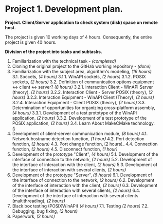 # Project 1. Development plan.
**Project. Client/Server application to check system (disk) space on remote host.**

The project is given 10 working days of 4 hours. Consequently, the entire project is given 40 hours.

**Division of the project into tasks and subtasks.**
 1. Familiarization with the technical task - _(completed)_
 2. Cloning the original project to the GitHab working repository - _(done)_
 3. Familiarization with the subject area, algorithm's modeling, _(16 hours)_
   3.1. Soccets, _(4 hours)_
      3.1.1. WinAPI sockets, _(2 hours)_
	  3.1.2. POSIX sockets, _(2 hours)_
   3.2. Definition of communication options equipment <-> client <-> server? _(8 hours)_
      3.2.1. Interaction Client - WinAPI Server (theory), _(2 hours)_
	  3.2.2. Interaction Client - Server POSIX (theory), _(2 hours)_
	  3.2.3. Interaction Equipment - WinAPI Client (Theory), _(2 hours)_
	  3.2.4. Interaction Equipment - Client POSIX (theory), _(2 hours)_
   3.3. Determination of opportunities for organizing cross-platform assembly, _(4 hours)_
      3.3.1. Development of a test prototype of the WinAPI application, _(2 hours)_
	  3.3.2. Development of a test prototype of the POSIX application, _(2 hours)_
   3.4. Learn About MakeCMake technology. _()_
 4. Development of client-server communication module, _(8 hours)_
   4.1. Network hostname detection function, _(1 hour)_
   4.2. Port detection function, _(2 hours)_
   4.3. Port change function, (2 hours)_
   4.4. Connection function, _(2 hours)_
   4.5. Disconnect function, _(1 hour)_
 5. Development of the prototype "Client", _(4 hours)_
   5.1. Development of the interface of connection to the network, _(2 hours)_
   5.2. Development of the interface of interaction with the client, _(2 hours)_
   5.3. Development of the interface of interaction with several clients, _(2 hours)_
 6. Development of the prototype "Server", _(6 hours)_
   6.1. Development of the interface of connection to the network, _(2 hours)_
   6.2. Development of the interface of interaction with the client, _(2 hours)_
   6.3. Development of the interface of interaction with several clients, _(2 hours)_
   6.4. Development of the interface of interaction with several clients (multithreading), _(2 hours)_
 7. Black box testing (POSIXWinAPI) _(4 hours)_
   7.1. Testing _(2 hours)_
   7.2. Debugging, bug fixing, _(2 hours)_
 8. Paperwork, _(2 hours)_
